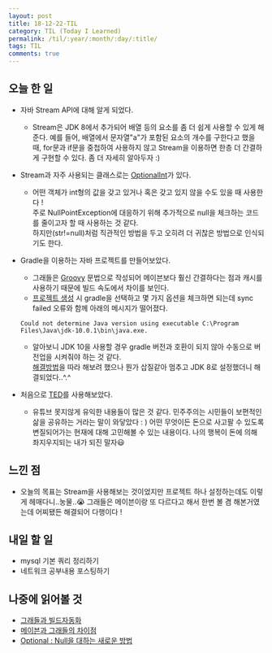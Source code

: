 ```yaml
---
layout: post
title: 18-12-22-TIL
category: TIL (Today I Learned)
permalink: /til/:year/:month/:day/:title/
tags: TIL
comments: true
---
```


## 오늘 한 일
- 자바 Stream API에 대해 알게 되었다. 
  - Stream은 JDK 8에서 추가되어 배열 등의 요소를 좀 더 쉽게 사용할 수 있게 해준다.
  예를 들어, 배열에서 문자열"a"가 포함된 요소의 개수를 구한다고 했을 때, 
  for문과 if문을 중첩하여 사용하지 않고 Stream을 이용하면 한층 더 간결하게 구현할 수 있다. 좀 더 자세히 알아두자 :)
  
- Stream과 자주 사용되는 클래스로는 [OptionalInt](https://docs.oracle.com/javase/8/docs/api/java/util/OptionalInt.html)가 있다.
  - 어떤 객체가 int형의 값을 갖고 있거나 혹은 갖고 있지 않을 수도 있을 때 사용한다 !   
  주로 NullPointException에 대응하기 위해 추가적으로 null을 체크하는 코드를 줄이고자 할 때 사용하는 것 같다.  
  하지만(str!=null)처럼 직관적인 방법을 두고 오히려 더 귀찮은 방법으로 인식되기도 한다.
  
  
- Gradle을 이용하는 자바 프로젝트를 만들어보았다.
  - 그래들은 [Groovy](https://ko.wikipedia.org/wiki/%EA%B7%B8%EB%A3%A8%EB%B9%84_(%ED%94%84%EB%A1%9C%EA%B7%B8%EB%9E%98%EB%B0%8D_%EC%96%B8%EC%96%B4))
  문법으로 작성되어 메이븐보다 훨신 간결하다는 점과 캐시를 사용하기 때문에 빌드 속도에서 차이를 보인다.
  - [프로젝트 생성](http://alwayspr.tistory.com/18) 시 gradle을 선택하고 몇 가지 옵션을 체크하면 되는데 
  sync failed 오류와 함께 아래의 메시지가 떨어졌다.
  ```
  Could not determine Java version using executable C:\Program Files\Java\jdk-10.0.1\bin\java.exe.
  ```

  - 알아보니 JDK 10을 사용할 경우 gradle 버전과 호환이 되지 않아 수동으로 버전업을 시켜줘야 하는 것 같다.   
  [해결방법](https://iwillteachyoukotlin.com/2018/06/05/fix-gradle-4-4-4-7-jdk-10-intellij-idea-2018-1/)을 따라 해보려 했으나 
  뭔가 삽질같아 멈추고 JDK 8로 설정했더니 해결되었다..^.^


- 처음으로 [TED](https://www.ted.com/talks/michael_sandel_why_we_shouldn_t_trust_markets_with_our_civic_life?language=ko)를 사용해보았다. 
  - 유튜브 못지않게 유익한 내용들이 많은 것 같다. 민주주의는 시민들이 보편적인 삶을 공유하는 거라는 말이 와닿았다 : ) 
  어떤 무엇이든 돈으로 사고팔 수 있도록 변질되어가는 현재에 대해 고민해볼 수 있는 내용이다. 
  나의 행복이 돈에 의해 좌지우지되는 내가 되진 말자:smiley:


## 느낀 점
- 오늘의 목표는 Stream을 사용해보는 것이었지만 프로젝트 하나 설정하는데도 이렇게 헤매다니..눙물..:sob:
그래들은 메이븐이랑 또 다르다고 해서 한번 볼 겸 해본거였는데 어찌됐든 해결되어 다행이다 ! 


## 내일 할 일
- mysql 기본 쿼리 정리하기
- 네트워크 공부내용 포스팅하기

## 나중에 읽어볼 것
  - [그래들과 빌드자동화](https://medium.com/@goinhacker/%EC%9A%B4%EC%98%81-%EC%9E%90%EB%8F%99%ED%99%94-1-%EB%B9%8C%EB%93%9C-%EC%9E%90%EB%8F%99%ED%99%94-by-gradle-7630c0993d09)
  - [메이븐과 그래들의 차이점](https://bkim.tistory.com/13)
  - [Optional : Null을 대하는 새로운 방법](http://www.daleseo.com/java8-optional-after/)
